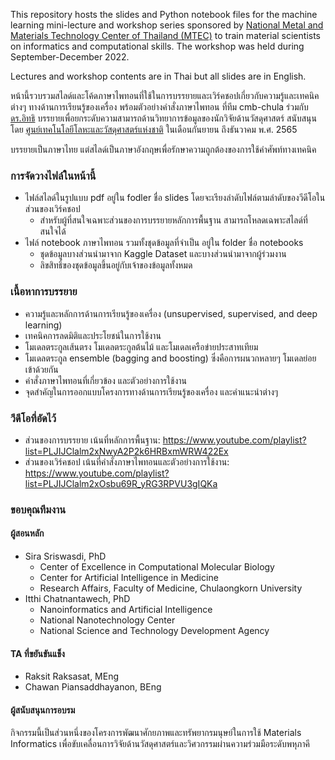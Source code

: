 This repository hosts the slides and Python notebook files for the machine learning mini-lecture and workshop series sponsored by [National Metal and Materials Technology Center of Thailand (MTEC)](https://www.mtec.or.th/en/) to train material scientists on informatics and computational skills. The workshop was held during September-December 2022. 

Lectures and workshop contents are in Thai but all slides are in English.

หน้านี้รวบรวมสไลด์และโค้ดภาษาไพทอนที่ใช้ในการบรรยายและเวิร์คชอปเกี่ยวกับความรู้และเทคนิคต่างๆ ทางด้านการเรียนรู้ของเครื่อง พร้อมตัวอย่างคำสั่งภาษาไพทอน ที่ทีม cmb-chula ร่วมกับ [ดร.อิทธิ](https://www.nanotec.or.th/researchers/index.php/profile/itthi.cha) บรรยายเพื่อยกระดับความสามารถด้านวิทยาการข้อมูลของนักวิจัยด้านวัสดุศาสตร์ สนับสนุนโดย [ศูนย์เทคโนโลยีโลหะและวัสดุศาสตร์แห่งชาติ](https://www.mtec.or.th/en/) ในเดือนกันยายน ถึงธันวาคม พ.ศ. 2565

บรรยายเป็นภาษาไทย แต่สไลด์เป็นภาษาอังกฤษเพื่อรักษาความถูกต้องของการใช้คำศัพท์ทางเทคนิค

### การจัดวางไฟล์ในหน้านี้
* ไฟล์สไลด์ในรูปแบบ pdf อยู่ใน fodler ชื่อ slides โดยจะเรียงลำดับไฟล์ตามลำดับของวีดีโอในส่วนของเวิร์คชอป
  * สำหรับผู้ที่สนใจเฉพาะส่วนของการบรรยายหลักการพื้นฐาน สามารถโหลดเฉพาะสไลด์ที่สนใจได้
* ไฟล์ notebook ภาษาไพทอน รวมทั้งชุดข้อมูลที่จำเป็น อยู่ใน folder ชื่อ notebooks
  * ชุดข้อมูลบางส่วนนำมาจาก Kaggle Dataset และบางส่วนนำมาจากผู้ร่วมงาน
  * ลิขสิทธิ์ของชุดข้อมูลขึ้นอยู่กับเจ้าของข้อมูลทั้งหมด

### เนื้อหาการบรรยาย
* ความรู้และหลักการด้านการเรียนรู้ของเครื่อง (unsupervised, supervised, and deep learning)
* เทคนิคการลดมิติและประโยชน์ในการใช้งาน
* โมเดลตระกูลเส้นตรง โมเดลตระกูลต้นไม้ และโมเดลเครือข่ายประสาทเทียม
* โมเดลตระกูล ensemble (bagging and boosting) ซึ่งคือการผนวกหลายๆ โมเดลย่อยเข้าด้วยกัน
* คำสั่งภาษาไพทอนที่เกี่ยวข้อง และตัวอย่างการใช้งาน
* จุดสำคัญในการออกแบบโครงการทางด้านการเรียนรู้ของเครื่อง และคำแนะนำต่างๆ

### วีดีโอที่อัดไว้
* ส่วนของการบรรยาย เน้นที่หลักการพื้นฐาน: https://www.youtube.com/playlist?list=PLJIJClalm2xNwyA2P2k6HRBxmWRW422Ex
* ส่วนของเวิร์คชอป เน้นที่คำสั่งภาษาไพทอนและตัวอย่างการใช้งาน: https://www.youtube.com/playlist?list=PLJIJClalm2xOsbu69R_yRG3RPVU3gIQKa

### ขอบคุณทีมงาน
#### ผู้สอนหลัก
* Sira Sriswasdi, PhD
  - Center of Excellence in Computational Molecular Biology
  - Center for Artificial Intelligence in Medicine
  - Research Affairs, Faculty of Medicine, Chulaongkorn University
* Itthi Chatnantawech, PhD 
  - Nanoinformatics and Artificial Intelligence
  - National Nanotechnology Center
  - National Science and Technology Development Agency

#### TA ที่ขยันขันแข็ง
* Raksit Raksasat, MEng
* Chawan Piansaddhayanon, BEng

#### ผู้สนับสนุนการอบรม
กิจกรรมนี้เป็นส่วนหนึ่งของโครงการพัฒนาศักยภาพและทรัพยากรมนุษย์ในการใช้ Materials Informatics เพื่อขับเคลื่อนการวิจัยด้านวัสดุศาสตร์และวิศวกรรมผ่านความร่วมมือระดับพหุภาคี
